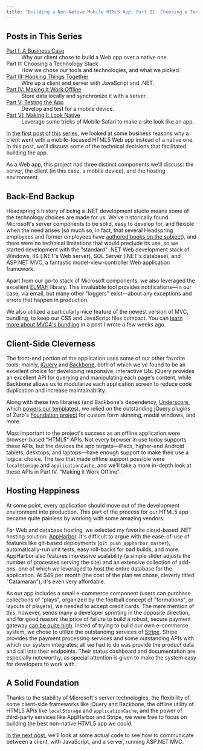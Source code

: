 ```yaml
---
title: "Building a Non-Native Mobile HTML5 App, Part II: Choosing a Technology Stack"
---
```


## Posts in This Series

<dl><dt><a href="/2012/09/building-a-mobile-html5-app-going-non-native/">Part I: A Business Case</a></dt><dd>Why our client chose to build a Web app over a native one.</dd><dt>Part II: Choosing a Technology Stack</dt><dd>How we chose our tools and technologies, and what we picked.</dd><dt><a href="/2012/10/building-a-mobile-html5-app-hooking-things-together/">Part III: Hooking Things Together</a></dt><dd>Wire up a client and server with JavaScript and .NET.</dd><dt><a href="/2012/10/building-a-mobile-html5-app-making-it-work-offline/">Part IV: Making It Work Offline</a></dt><dd>Store data locally and synchronize it with a server.</dd><dt><a href="/2012/10/building-a-mobile-html5-app-testing-the-app/">Part V: Testing the App</a></dt><dd>Develop and test for a mobile device.</dd><dt><a href="/2012/11/building-a-mobile-html5-app-making-it-look-native/">Part VI: Making It Look Native</a></dt><dd>Leverage some tricks of Mobile Safari to make a site look like an app.</dd></dl>

[In the first post of this series][1], we looked at some business reasons why a client went with a mobile-focused HTML5 Web app instead of a native one. In this post, we'll discuss some of the technical decisions that facilitated building the app.

As a Web app, this project had three distinct components we'll discuss: the server, the client (in this case, a mobile device), and the hosting environment.

## Back-End Backup

Headspring's history of being a .NET development studio means some of the technology choices are made for us. We've historically found Microsoft's server components to be solid, easy to develop for, and flexible when the need arises (so much so, in fact, that several Headspring employees and former employees have [authored books on the subject][2]), and there were no technical limitations that would preclude its use, so we started development with the "standard" .NET Web development stack of Windows, IIS (.NET's Web server), SQL Server (.NET's database), and ASP.NET MVC, a fantastic model-view-controller Web application framework.

Apart from our go-to stack of Microsoft components, we also leveraged the excellent [ELMAH][3] library. This invaluable tool provides notifications—in our case, via email, but many other "loggers" exist—about any exceptions and errors that happen in production.

We also utilized a particularly-nice feature of the newest version of MVC, bundling, to keep our CSS and JavaScript files compact. You can [learn more about MVC4's bundling][4] in a post I wrote a few weeks ago.

## Client-Side Cleverness

The front-end portion of the application uses some of our other favorite tools: mainly, [jQuery][5] and [Backbone][6], both of which we've found to be an excellent choice for developing responsive, interactive UIs. jQuery provides an excellent API for querying and manipulating each page's content, while Backbone allows us to modularize each application screen to reduce code duplication and increase maintainability.

Along with these two libraries (and Backbone's dependency, [Underscore][7], which [powers our templates][8]), we relied on the outstanding jQuery plugins of Zurb's [Foundation project][9] for custom form skinning, modal windows, and more.

Most important to the project's success as an offline application were browser-based "HTML5" APIs. Not every browser in use today supports these APIs, but the devices the app targets—iPads, higher-end Android tablets, desktops, and laptops—have enough support to make their use a logical choice. The two that made offline support possible were `localStorage` and `applicationCache`, and we'll take a more in-depth look at these APIs in Part IV, "Making it Work Offline".

## Hosting Happiness

At some point, every application should move out of the development environment into production. This part of the process for our HTML5 app became quite painless by working with some amazing vendors.

For Web and database hosting, we selected my favorite cloud-based .NET hosting solution: [AppHarbor][10]. It's difficult to argue with the ease-of-use of features like git-based deployments (`git push appharbor master`), automatically-run unit tests, easy roll-backs for bad builds, and more. AppHarbor also features impressive scalability (a simple slider adjusts the number of processes serving the site) and an extensive collection of add-ons, one of which we leveraged to host the entire database for the application. At $49 per month (the cost of the plan we chose, cleverly titled "Catamaran"), it's even very affordable.

As our app includes a small e-commerce component (users can purchase collections of "plays", organized by the football concept of "formations", or layouts of players), we needed to accept credit cards. The mere mention of this, however, sends many a developer sprinting in the opposite direction, and for good reason: the price of failure to build a robust, secure payment gateway [can be quite high][11]. Insted of trying to build our own e-commerce system, we chose to utilize the outstanding services of [Stripe][12]. Stripe provides the payment processing services and some outstanding APIs with which our system integrates; all we had to do was provide the product data and call into their endpoints. Their status dashboard and documentation are especially noteworthy, as special attention is given to make the system easy for developers to work with.

## A Solid Foundation

Thanks to the stability of Microsoft's server technologies, the flexibility of some client-side frameworks like jQuery and Backbone, the offline utility of HTML5 APIs like `localStorage` and `applicationCache`, and the power of third-party services like AppHarbor and Stripe, we were free to focus on building the best non-native HTML5 app we could.

[In the next post](/2012/10/building-a-mobile-html5-app-hooking-things-together/), we'll look at some actual code to see how to communicate between a client, with JavaScript, and a server, running ASP.NET MVC.

[1]: /2012/09/building-a-mobile-html5-app-going-non-native/
[2]: http://www.amazon.com/ASP-NET-MVC-Action-Jeffrey-Palermo/dp/1617290416/
[3]: http://code.google.com/p/elmah/
[4]: /2012/09/a-quick-start-of-asp-net-mvc-4s-bundling/
[5]: http://jquery.com/
[6]: http://backbonejs.org/
[7]: http://documentcloud.github.com/underscore/
[8]: http://www.headspring.com/tim/an-underscore-templates-primer/
[9]: http://foundation.zurb.com/
[10]: https://appharbor.com/
[11]: http://www.pcicomplianceguide.org/pcifaqs.php#11
[12]: https://stripe.com/
